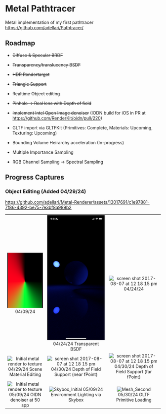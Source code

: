 # Metal Pathtracer
Metal implementation of my first pathtracer https://github.com/adellari/Pathtracer/
## Roadmap
- ~~Diffuse & Specular BRDF~~

- ~~Transparency/translucency BSDF~~

- ~~HDR Rendertarget~~

- ~~Triangle Support~~

- ~~Realtime Object editing~~

- ~~Pinhole -> Real lens with Depth of field~~

- ~~Implement Intel Open Image denoiser~~ (IODN build for iOS in PR at https://github.com/RenderKit/oidn/pull/220)

- GLTF import via GLTFKit (Primitives: Complete, Materials: Upcoming, Texturing: Upcoming)

- Bounding Volume Heirarchy acceleration (In-progress)

- Multiple Importance Sampling

- RGB Channel Sampling -> Spectral Sampling

## Progress Captures

### Object Editing (Added 04/29/24)


https://github.com/adellari/Metal-Renderer/assets/13017691/c1e97881-7f86-4392-be75-7e3bf8a989b2

| | | |
|:-------------------------:|:-------------------------:|:-------------------------:|
|<img width="300" alt="Initial metal render to texture" src="https://github.com/adellari/Metal-Renderer/blob/main/Captures/4-09.png">  04/09/24 |  <img width="600" alt="screen shot 2017-08-07 at 12 18 15 pm" src="https://github.com/adellari/Metal-Renderer/blob/main/Captures/4-24-0.PNG"> 04/24/24 Transparent BSDF|<img width="600" alt="screen shot 2017-08-07 at 12 18 15 pm" src="https://github.com/adellari/Metal-Renderer/blob/main/Captures/4-24-1.PNG"> 04/24/24 |
| <img width="300" alt="Initial metal render to texture" src="https://github.com/adellari/Metal-Renderer/blob/main/Captures/material-edit1.gif"> 04/29/24 Scene Material Editing |  <img width="1604" alt="screen shot 2017-08-07 at 12 18 15 pm" src="https://github.com/adellari/Metal-Renderer/blob/main/Captures/DoF-On.PNG"> 04/30/24 Depth of Field Support (near fPoint)|<img width="1604" alt="screen shot 2017-08-07 at 12 18 15 pm" src="https://github.com/adellari/Metal-Renderer/blob/main/Captures/DoF-Off.PNG"> 04/30/24 Depth of Field Support (far fPoint)|
 <img width="300" alt="Initial metal render to texture" src="https://github.com/adellari/Metal-Renderer/blob/main/Captures/5-9-1.PNG"> 05/09/24 OIDN denoiser at 50 spp |  ![Skybox_Initial](https://github.com/adellari/Metal-Renderer/assets/13017691/1861275f-7efb-40bd-a086-3bff06dc2fcf) 05/09/24 Environment Lighting via Skybox | ![Mesh_Second](https://github.com/adellari/Metal-Renderer/assets/13017691/3df799d4-4557-433a-8bb3-ecc64fb8fdff) 05/30/24 GLTF Primitive Loading|


